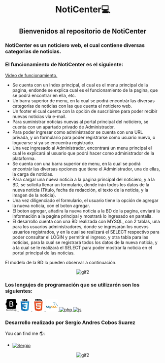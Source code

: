 <h1 align="center">NotiCenter💻</h1>
<h2 align="center">Bienvenidos al repositorio de NotiCenter</h2>
<h3>NotiCenter es un noticiero web, el cual contiene diversas categorias de noticias.</h3>


<h3>El funcionamiento de NotiCenter es el siguiente:</h3>
<a href="https://youtu.be/c5lQvcSYV2w">Video de funcionamiento.</a>

- Se cuenta con un Index principal, el cual es el menu principal de la pagina, endonde se explica cual es el funcionamiento de la pagina, que se podrá encontrar en ella, etc.
- Un barra superior de menu, en la cual se podrá encontrár las diversas categorías de noticias con las que cuenta el noticiero web.
- Un footer el cual cuenta con la opción de suscribirse para poder recibir nuevas noticias vía e-mail.
- Para suministrar noticias nuevas al portal principal del noticiero, se cuenta con un apartado privado de Administrador.
- Para poder ingresar como administrador se cuenta con una URL privada, y un formulario para poder registrarse como usuario nuevo, o loguearse si ya se encuentra registrado.
- Una vez ingresado al Administrador, encontrará un menu principal el cual le explicará al usuario que podrá hacer como administrador de la plataforma.
- Se cuenta con una barra superior de menu, en la cual se podrá encontrár las diversas opciones que tiene el Administrador, una de ellas, la carga de noticias.
- Para cargar una nueva noticia a la pagina principal del noticiero, y a la BD, se solicita llenar un formulario, donde irán todos los datos de la nueva noticia (Titulo, fecha de redacción, el texto de la noticia, y la imagen de la noticia).
- Una vez diligenciado el formulario, el usuario tiene la opción de agregar la nueva noticia, con el boton agregar.
- El boton agregar, añadira la nueva noticia a la BD de la pagina, enviará la información a la pagina principal y mostrará lo ingresado en pantalla.
- El desarrollo cuenta con una BD realizada con MYSQL, con 2 tablas, una para los usuarios administradores, donde se ingresarán los nuevos usuarios registrados, y en la cual se realizará el SELECT respectivo para poder consultar el LOGIN y permitir el ingreso, y otra tabla para las noticias, para la cual se registrará todos los datos de la nueva noticia, y a la cual se le realizará el SELECT para poder mostrar la noticia en el portal principal de las noticias.

El modelo de la BD lo pueden observar a continuación.

<div align="center">
<a> <img src="https://user-images.githubusercontent.com/43445037/213896771-cf702ede-6991-426c-ac4c-26552d4b4c69.png" alt="gif2" width="601" height="701"/> </a>
</div>

<h3 align"left">Los lengujes de programación que se utilizarón son los siguientes:</h3>
<p align="left"> <a href="https://getbootstrap.com" target="_blank"> <img src="https://raw.githubusercontent.com/devicons/devicon/master/icons/bootstrap/bootstrap-plain-wordmark.svg" alt="bootstrap" width="40" height="40"/> </a> <a href="https://www.w3schools.com/css/" target="_blank"> <img src="https://raw.githubusercontent.com/devicons/devicon/master/icons/css3/css3-original-wordmark.svg" alt="css3" width="40" height="40"/> </a> <a href="https://www.w3.org/html/" target="_blank"> <img src="https://raw.githubusercontent.com/devicons/devicon/master/icons/html5/html5-original-wordmark.svg" alt="html5" width="40" height="40"/> </a> <a href="https://www.mysql.com/" target="_blank"> <img src="https://raw.githubusercontent.com/devicons/devicon/master/icons/mysql/mysql-original-wordmark.svg" alt="mysql" width="40" height="40"/> </a><a href="https://www.php.net" target="_blank"> <img src="https://user-images.githubusercontent.com/43445037/174460678-8255e8b1-9230-4969-ac1b-a3c3245e4d48.png" alt="php" width="50" height="40"/> </a> <a href="https://www.javascript.com" target="_blank"> <img src="https://user-images.githubusercontent.com/43445037/213895834-d3a3617d-3ceb-4725-8bdc-1c7ad196703f.png" alt="js" width="50" height="40"/></a>


<h3>Desarrollo realizado por Sergio Andres Cobos Suarez</h3>

You can find me 🌎:
- <a href="https://www.linkedin.com/in/sergio-andres-cobos-suarez-942637219/" target="blank"><img align="center" src="https://raw.githubusercontent.com/rahuldkjain/github-profile-readme-generator/master/src/images/icons/Social/linked-in-alt.svg" alt="Sergio" height="30" width="40" /></a>


<div align="center">
<a> <img src="https://user-images.githubusercontent.com/43445037/213896108-59d33c87-4f0f-4a02-aa2f-1410e199ffe0.png" alt="gif2" width="500" height="300"/> </a>
</div>
